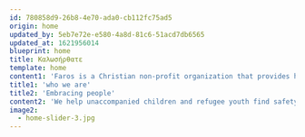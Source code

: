 ```yaml
---
id: 780858d9-26b8-4e70-ada0-cb112fc75ad5
origin: home
updated_by: 5eb7e72e-e580-4a8d-81c6-51acd7db6565
updated_at: 1621956014
blueprint: home
title: Καλωσήρθατε
template: home
content1: 'Faros is a Christian non-profit organization that provides humanitarian care and individual support to unaccompanied children and refugee youth. Our vision is to see every unaccompanied child and refugee youth live with dignity and hope and be equipped to make a positive change in society. We want to take responsibility of the individual unaccompanied children and refugee youth, and help them find safety, discover their worth, and build a future perspective.'
title1: 'who we are'
title2: 'Embracing people'
content2: 'We help unaccompanied children and refugee youth find safety, discover their worth, and build a future perspective. We work holistically and take responsibility for each refugee child and youth and provide individual tailored care. Through this we wish to see every unaccompanied child and refugee youth live with dignity and hope and to be equipped to make a positive change in society. We aim to contribute to a more efficient child protection system by conducting independent research, bringing best practices, and partnering with experts around the world.'
image2:
  - home-slider-3.jpg
---
```

